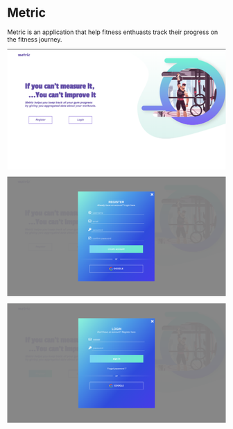 # Metric
Metric is an application that help fitness enthuasts track their progress on the fitness journey.

![Landing page](./src/assets/applicationScreenShots/landingPageSS.png)

![Register page](./src/assets/applicationScreenShots/registerSS.png)

![Register page](./src/assets/applicationScreenShots/loginSS.png)

